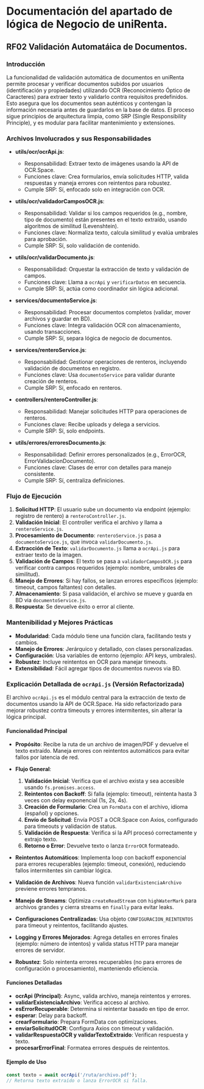 # Documentación del apartado de lógica de Negocio de uniRenta.

## RF02 Validación Automatáica de Documentos.

### Introducción
La funcionalidad de validación automática de documentos en uniRenta permite procesar y verificar documentos subidos por usuarios (identificación y propiedades) utilizando OCR (Reconocimiento Óptico de Caracteres) para extraer texto y validarlo contra requisitos predefinidos. Esto asegura que los documentos sean auténticos y contengan la información necesaria antes de guardarlos en la base de datos. El proceso sigue principios de arquitectura limpia, como SRP (Single Responsibility Principle), y es modular para facilitar mantenimiento y extensiones.

### Archivos Involucrados y sus Responsabilidades
- **utils/ocr/ocrApi.js**:
  - Responsabilidad: Extraer texto de imágenes usando la API de OCR.Space.
  - Funciones clave: Crea formularios, envía solicitudes HTTP, valida respuestas y maneja errores con reintentos para robustez.
  - Cumple SRP: Sí, enfocado solo en integración con OCR.

- **utils/ocr/validadorCamposOCR.js**:
  - Responsabilidad: Validar si los campos requeridos (e.g., nombre, tipo de documento) están presentes en el texto extraído, usando algoritmos de similitud (Levenshtein).
  - Funciones clave: Normaliza texto, calcula similitud y evalúa umbrales para aprobación.
  - Cumple SRP: Sí, solo validación de contenido.

- **utils/ocr/validarDocumento.js**:
  - Responsabilidad: Orquestar la extracción de texto y validación de campos.
  - Funciones clave: Llama a `ocrApi` y `verificarDatos` en secuencia.
  - Cumple SRP: Sí, actúa como coordinador sin lógica adicional.

- **services/documentoService.js**:
  - Responsabilidad: Procesar documentos completos (validar, mover archivos y guardar en BD).
  - Funciones clave: Integra validación OCR con almacenamiento, usando transacciones.
  - Cumple SRP: Sí, separa lógica de negocio de documentos.

- **services/renteroService.js**:
  - Responsabilidad: Gestionar operaciones de renteros, incluyendo validación de documentos en registro.
  - Funciones clave: Usa `documentoService` para validar durante creación de renteros.
  - Cumple SRP: Sí, enfocado en renteros.

- **controllers/renteroController.js**:
  - Responsabilidad: Manejar solicitudes HTTP para operaciones de renteros.
  - Funciones clave: Recibe uploads y delega a servicios.
  - Cumple SRP: Sí, solo endpoints.

- **utils/errores/erroresDocumento.js**:
  - Responsabilidad: Definir errores personalizados (e.g., ErrorOCR, ErrorValidacionDocumento).
  - Funciones clave: Clases de error con detalles para manejo consistente.
  - Cumple SRP: Sí, centraliza definiciones.

### Flujo de Ejecución
1. **Solicitud HTTP**: El usuario sube un documento via endpoint (ejemplo: registro de rentero) a `renteroController.js`.
2. **Validación Inicial**: El controller verifica el archivo y llama a `renteroService.js`.
3. **Procesamiento de Documento**: `renteroService.js` pasa a `documentoService.js`, que invoca `validarDocumento.js`.
4. **Extracción de Texto**: `validarDocumento.js` llama a `ocrApi.js` para extraer texto de la imagen.
5. **Validación de Campos**: El texto se pasa a `validadorCamposOCR.js` para verificar contra campos requeridos (ejemplo: nombre, umbrales de similitud).
6. **Manejo de Errores**: Si hay fallos, se lanzan errores específicos (ejemplo: timeout, campos faltantes) con detalles.
7. **Almacenamiento**: Si pasa validación, el archivo se mueve y guarda en BD via `documentoService.js`.
8. **Respuesta**: Se devuelve éxito o error al cliente.

### Mantenibilidad y Mejores Prácticas
- **Modularidad**: Cada módulo tiene una función clara, facilitando tests y cambios.
- **Manejo de Errores**: Jerárquico y detallado, con clases personalizadas.
- **Configuración**: Usa variables de entorno (ejemplo: API keys, umbrales).
- **Robustez**: Incluye reintentos en OCR para manejar timeouts.
- **Extensibilidad**: Fácil agregar tipos de documentos nuevos via BD.

### Explicación Detallada de `ocrApi.js` (Versión Refactorizada)
El archivo `ocrApi.js` es el módulo central para la extracción de texto de documentos usando la API de OCR.Space. Ha sido refactorizado para mejorar robustez contra timeouts y errores intermitentes, sin alterar la lógica principal.

#### Funcionalidad Principal
- **Propósito**: Recibe la ruta de un archivo de imagen/PDF y devuelve el texto extraído. Maneja errores con reintentos automáticos para evitar fallos por latencia de red.
- **Flujo General**:
  1. **Validación Inicial**: Verifica que el archivo exista y sea accesible usando `fs.promises.access`.
  2. **Reintentos con Backoff**: Si falla (ejemplo: timeout), reintenta hasta 3 veces con delay exponencial (1s, 2s, 4s).
  3. **Creación de Formulario**: Crea un `FormData` con el archivo, idioma (español) y opciones.
  4. **Envío de Solicitud**: Envía POST a OCR.Space con Axios, configurado para timeouts y validación de status.
  5. **Validación de Respuesta**: Verifica si la API procesó correctamente y extrajo texto.
  6. **Retorno o Error**: Devuelve texto o lanza `ErrorOCR` formateado.


- **Reintentos Automáticos**: Implementa loop con backoff exponencial para errores recuperables (ejemplo: timeout, conexión), reduciendo fallos intermitentes sin cambiar lógica.
- **Validación de Archivos**: Nueva función `validarExistenciaArchivo` previene errores tempranos.
- **Manejo de Streams**: Optimiza `createReadStream` con `highWaterMark` para archivos grandes y cierra streams en `finally` para evitar leaks.
- **Configuraciones Centralizadas**: Usa objeto `CONFIGURACION_REINTENTOS` para timeout y reintentos, facilitando ajustes.
- **Logging y Errores Mejorados**: Agrega detalles en errores finales (ejemplo: número de intentos) y valida status HTTP para manejar errores de servidor.
- **Robustez**: Solo reintenta errores recuperables (no para errores de configuración o procesamiento), manteniendo eficiencia.

#### Funciones Detalladas
- **ocrApi (Principal)**: Async, valida archivo, maneja reintentos y errores.
- **validarExistenciaArchivo**: Verifica acceso al archivo.
- **esErrorRecuperable**: Determina si reintentar basado en tipo de error.
- **esperar**: Delay para backoff.
- **crearFormulario**: Prepara FormData con optimizaciones.
- **enviarSolicitudOCR**: Configura Axios con timeout y validación.
- **validarRespuestaOCR y validarTextoExtraido**: Verifican respuesta y texto.
- **procesarErrorFinal**: Formatea errores después de reintentos.

#### Ejemplo de Uso
```javascript
const texto = await ocrApi('/ruta/archivo.pdf');
// Retorna texto extraído o lanza ErrorOCR si falla.
```